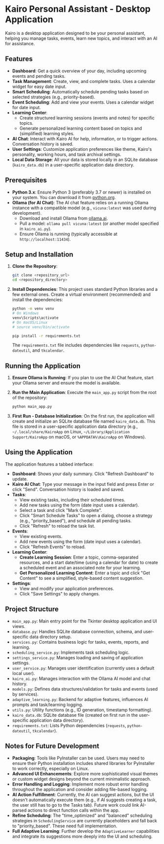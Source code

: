 # Kairo Personal Assistant - Desktop Application

Kairo is a desktop application designed to be your personal assistant, helping you manage tasks, events, learn new topics, and interact with an AI for assistance.

## Features

*   **Dashboard**: Get a quick overview of your day, including upcoming events and pending tasks.
*   **Task Management**: Create, view, and complete tasks. Uses a calendar widget for easy date input.
*   **Smart Scheduling**: Automatically schedule pending tasks based on selected strategies (e.g., priority-based).
*   **Event Scheduling**: Add and view your events. Uses a calendar widget for date input.
*   **Learning Center**:
    *   Create structured learning sessions (events and notes) for specific topics.
    *   Generate personalized learning content based on topics and (simplified) learning styles.
*   **AI Chat**: Interact with Kairo AI for help, information, or to trigger actions. Conversation history is saved.
*   **User Settings**: Customize application preferences like theme, Kairo's personality, working hours, and task archival settings.
*   **Local Data Storage**: All your data is stored locally in an SQLite database (`kairo_data.db`) in a user-specific application data directory.

## Prerequisites

*   **Python 3.x**: Ensure Python 3 (preferably 3.7 or newer) is installed on your system. You can download it from [python.org](https://www.python.org/).
*   **Ollama (for AI Chat)**: The AI chat feature relies on a running Ollama instance with a compatible model (e.g., `vicuna:latest` was used during development).
    *   Download and install Ollama from [ollama.ai](https://ollama.ai/).
    *   Pull a model: `ollama pull vicuna:latest` (or another model specified in `kairo_ai.py`).
    *   Ensure Ollama is running (typically accessible at `http://localhost:11434`).

## Setup and Installation

1.  **Clone the Repository**:
    ```bash
    git clone <repository_url>
    cd <repository_directory>
    ```

2.  **Install Dependencies**:
    This project uses standard Python libraries and a few external ones. Create a virtual environment (recommended) and install the dependencies:
    ```bash
    python -m venv venv
    # On Windows
    venv\Scripts\activate
    # On macOS/Linux
    # source venv/bin/activate

    pip install -r requirements.txt
    ```
    The `requirements.txt` file includes dependencies like `requests`, `python-dateutil`, and `tkcalendar`.

## Running the Application

1.  **Ensure Ollama is Running**: If you plan to use the AI Chat feature, start your Ollama server and ensure the model is available.

2.  **Run the Main Application**:
    Execute the `main_app.py` script from the root of the repository:
    ```bash
    python main_app.py
    ```

3.  **First Run - Database Initialization**:
    On the first run, the application will create and initialize an SQLite database file named `kairo_data.db`. This file is stored in a user-specific application data directory (e.g., `~/.local/share/KairoApp` on Linux, `~/Library/Application Support/KairoApp` on macOS, or `%APPDATA%\KairoApp` on Windows).

## Using the Application

The application features a tabbed interface:

*   **Dashboard**: Shows your daily summary. Click "Refresh Dashboard" to update.
*   **Kairo AI Chat**: Type your message in the input field and press Enter or click "Send". Conversation history is loaded and saved.
*   **Tasks**:
    *   View existing tasks, including their scheduled times.
    *   Add new tasks using the form (date input uses a calendar).
    *   Select a task and click "Mark Complete".
    *   Click "Smart Schedule Tasks" to open a dialog, choose a strategy (e.g., "priority_based"), and schedule all pending tasks.
    *   Click "Refresh" to reload the task list.
*   **Events**:
    *   View existing events.
    *   Add new events using the form (date input uses a calendar).
    *   Click "Refresh Events" to reload.
*   **Learning Center**:
    *   **Create Learning Session**: Enter a topic, comma-separated resources, and a start date/time (using a calendar for date) to create a scheduled event and an associated note for your learning.
    *   **Get Personalized Learning Content**: Enter a topic and click "Get Content" to see a simplified, style-based content suggestion.
*   **Settings**:
    *   View and modify your application preferences.
    *   Click "Save Settings" to apply changes.

## Project Structure

*   `main_app.py`: Main entry point for the Tkinter desktop application and UI views.
*   `database.py`: Handles SQLite database connection, schema, and user-specific data directory setup.
*   `services.py`: Contains business logic for tasks, events, reports, and learning.
*   `scheduling_service.py`: Implements task scheduling logic.
*   `settings_service.py`: Manages loading and saving of application settings.
*   `user_service.py`: Manages user identification (currently uses a default local user).
*   `kairo_ai.py`: Manages interaction with the Ollama AI model and chat history.
*   `models.py`: Defines data structures/validation for tasks and events (used by services).
*   `adaptive_learning.py`: Backend for adaptive features, influences AI prompts and task/learning logging.
*   `utils.py`: Utility functions (e.g., ID generation, timestamp formatting).
*   `kairo_data.db`: SQLite database file (created on first run in the user-specific application data directory).
*   `requirements.txt`: Lists Python dependencies (`requests`, `python-dateutil`, `tkcalendar`).

## Notes for Future Development

*   **Packaging**: Tools like PyInstaller can be used. Users may need to ensure their Python installation includes shared libraries for PyInstaller to work correctly, especially on Linux.
*   **Advanced UI Enhancements**: Explore more sophisticated visual themes or custom widget designs beyond the current minimalistic approach.
*   **Error Handling and Logging**: Implement more robust error handling throughout the application and consider adding file-based logging.
*   **AI Action Fulfillment**: Currently, the AI can suggest actions, but the UI doesn't automatically execute them (e.g., if AI suggests creating a task, the user still has to go to the Tasks tab). Future work could link AI-parsed actions to direct function calls within the app.
*   **Refine Scheduling**: The "time_optimized" and "balanced" scheduling strategies in `SchedulingService` are currently placeholders and fall back to "priority_based". These need full implementation.
*   **Full Adaptive Learning**: Further develop the `AdaptiveLearner` capabilities and integrate its suggestions more deeply into the UI and scheduling.
```
